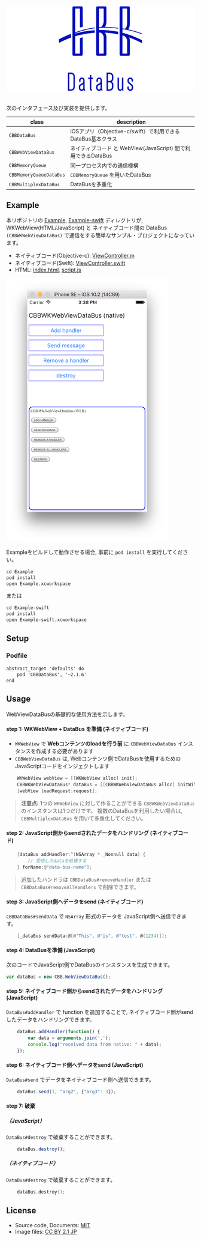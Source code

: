 # <p align="center"><img src="title.png"/></p>
次のインタフェース及び実装を提供します。

|class|description|
|---|---|
|`CBBDataBus`|iOSアプリ（Objective-c/swift）で利用できるDataBus基本クラス|
|`CBBWebViewDataBus`|ネイティブコード と WebView(JavaScript) 間で利用できるDataBus|
|`CBBMemoryQueue`|同一プロセス内での通信機構|
|`CBBMemoryQueueDataBus`|`CBBMemoryQueue` を用いたDataBus|
|`CBBMultiplexDataBus`|DataBusを多重化|

## Example
本リポジトリの [Example](Example), [Example-swift](Example-swift) ディレクトリが, WKWebView(HTML/JavaScript) と ネイティブコード間の DataBus `(CBBWKWebViewDataBus)` で通信をする簡単なサンプル・プロジェクトになっています。
- ネイティブコード(Objective-c): [ViewController.m](Example/Example/ViewController.m)
- ネイティブコード(Swift): [ViewController.swift](Example-swift/Example-swift/ViewController.swift)
- HTML: [index.html](Example/www/index.html), [script.js](Example/www/script.js)

![screen-shot](Example/screen-shot.png)

Exampleをビルドして動作させる場合, 事前に `pod install` を実行してください。
```
cd Example
pod install
open Example.xcworkspace
```

または

```
cd Example-swift
pod install
open Example-swift.xcworkspace
```

## Setup
### Podfile
```
abstract_target 'defaults' do
    pod 'CBBDataBus', '~2.1.6'
end
```

## Usage
WebViewDataBusの基礎的な使用方法を示します。

#### step 1: WKWebView + DataBus を準備 (ネイティブコード)
- `WKWebView` で __Webコンテンツのloadを行う前__ に `CBBWebViewDataBus` インスタンスを作成する必要があります
- `CBBWebViewDataBus` は, Webコンテンツ側でDataBusを使用するためのJavaScriptコードをインジェクトします

```objective-c
    WKWebView webView = [[WKWebView alloc] init];
    CBBWKWebViewDataBus* dataBus = [[CBBWKWebViewDataBus alloc] initWithWKWebView:webView];
    [webView loadRequest:request];
```

> __注意点:__ 1つの `WKWebView` に対して作ることができる `CBBWKWebViewDataBus` のインスタンスは1つだけです。
> 複数のDataBusを利用したい場合は, `CBBMultiplexDataBus` を用いて多重化してください。

#### step 2: JavaScript側からsendされたデータをハンドリング (ネイティブコード)
```objective-c
    [dataBus addHandler:^(NSArray * _Nonnull data) {
        // 受信したdataを処理する
    } forName:@"data-bus-name"];
```

> 追加したハンドラは `CBBDataBus#removeHandler` または `CBBDataBus#removeAllHandlers` で削除できます。

#### step 3: JavaScript側へデータをsend (ネイティブコード)
`CBBDataBus#sendData` で `NSArray` 形式のデータを JavaScript側へ送信できます。
```objective-c
    [_dataBus sendData:@[@"This", @"is", @"test", @(1234)]];
```

#### step 4: DataBusを準備 (JavaScript)
次のコードでJavaScript側でDataBusのインスタンスを生成できます。

```javascript
var dataBus = new CBB.WebViewDataBus();
```

#### step 5: ネイティブコード側からsendされたデータをハンドリング (JavaScript)
`DataBus#addHandler` で function を追加することで, ネイティブコード側がsendしたデータをハンドリングできます。
```javascript
    dataBus.addHandler(function() {
        var data = arguments.join(',');
        console.log("received data from native: " + data);
    });
```

#### step 6: ネイティブコード側へデータをsend (JavaScript)
`DataBus#send` でデータをネイティブコード側へ送信できます。
```javascript
    dataBus.send(1, "arg2", {"arg3": 3});
```

#### step 7: 破棄
##### （JavaScript）
`DataBus#destroy` で破棄することができます。
```javascript
    dataBus.destroy();
```

##### （ネイティブコード）
`DataBus#destroy` で破棄することができます。
```objective-c
    dataBus.destroy();
```

## License
- Source code, Documents: [MIT](LICENSE)
- Image files: [CC BY 2.1 JP](https://creativecommons.org/licenses/by/2.1/jp/)
